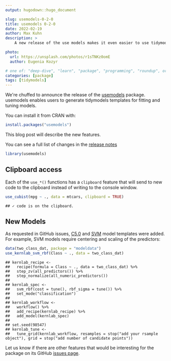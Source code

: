 ```yaml
---
output: hugodown::hugo_document

slug: usemodels-0-2-0
title: usemodels 0-2-0
date: 2022-02-19
author: Max Kuhn
description: >
    A new release of the use models makes it even easier to use tidymodels.

photo:
  url: https://unsplash.com/photos/r1sTNKz0omE
  author: Eugenia Kozyr

# one of: "deep-dive", "learn", "package", "programming", "roundup", or "other"
categories: [package] 
tags: [tidymodels]
---
```


<!--
TODO:
* [ ] Look over / edit the post's title in the yaml
* [ ] Edit (or delete) the description; note this appears in the Twitter card
* [ ] Pick category and tags (see existing with `hugodown::tidy_show_meta()`)
* [ ] Find photo & update yaml metadata
* [ ] Create `thumbnail-sq.jpg`; height and width should be equal
* [ ] Create `thumbnail-wd.jpg`; width should be >5x height
* [ ] `hugodown::use_tidy_thumbnails()`
* [ ] Add intro sentence, e.g. the standard tagline for the package
* [ ] `usethis::use_tidy_thanks()`
-->

We're chuffed to announce the release of the  [usemodels](https://usemodels.tidymodels.org/) package. usemodels enables users to generate tidymodels templates for fitting and tuning models. 

You can install it from CRAN with:


```r
install.packages("usemodels")
```

This blog post will describe the new features.

You can see a full list of changes in the [release notes](https://usemodels.tidymodels.org/news/index.html)


```r
library(usemodels)
```

## Clipboard access

Each of the `use_*()` functions has a `clipboard` feature that will send to new code to the clipboard instead of writing to the console window. 


```r
use_cubist(mpg ~ ., data = mtcars, clipboard = TRUE)
```

```
## ✓ code is on the clipboard.
```

## New Models

As requested in GitHub issues, [C5.0](https://www.rulequest.com/see5-unix.html) and [SVM](https://en.wikipedia.org/wiki/Support-vector_machine) model templates were added. For example, SVM models require centering and scaling of the predictors: 


```r
data(two_class_dat, package = "modeldata")
use_kernlab_svm_rbf(Class ~ ., data = two_class_dat)
```

```
## kernlab_recipe <- 
##   recipe(formula = Class ~ ., data = two_class_dat) %>% 
##   step_zv(all_predictors()) %>% 
##   step_normalize(all_numeric_predictors()) 
## 
## kernlab_spec <- 
##   svm_rbf(cost = tune(), rbf_sigma = tune()) %>% 
##   set_mode("classification") 
## 
## kernlab_workflow <- 
##   workflow() %>% 
##   add_recipe(kernlab_recipe) %>% 
##   add_model(kernlab_spec) 
## 
## set.seed(98547)
## kernlab_tune <-
##   tune_grid(kernlab_workflow, resamples = stop("add your rsample object"), grid = stop("add number of candidate points"))
```

Let us know if there are other features that would be interesting for the package on its GitHub [issues page](https://github.com/tidymodels/usemodels/issues).

